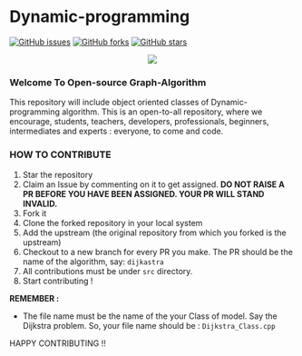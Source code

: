 # Dynamic-programming

[![GitHub issues](https://img.shields.io/github/issues/metoop/Dynamic-programming)](https://github.com/metoop/Dynamic-programming/issues)
[![GitHub forks](https://img.shields.io/github/forks/metoop/Dynamic-programming)](https://github.com/metoop/Dynamic-programming/forks)
[![GitHub stars](https://img.shields.io/github/stars/metoop/Dynamic-programming?style=social)](https://github.com/metoop/Dynamic-programming/stars)

<p align="center">
  <img src="https://embed-fastly.wistia.com/deliveries/49bd387c40e2c5aada92abdf973bc46d.webp?image_crop_resized=960x540">
</p>

### Welcome To Open-source Graph-Algorithm 

This repository will include object oriented classes of Dynamic-programming algorithm.
This is an open-to-all repository, where we encourage, students, teachers, developers, professionals, beginners, intermediates and experts : everyone, to come and code.

### HOW TO CONTRIBUTE

1. Star the repository
2. Claim an Issue by commenting on it to get assigned. **DO NOT RAISE A PR BEFORE YOU HAVE BEEN ASSIGNED. YOUR PR WILL STAND INVALID.**
3. Fork it
4. Clone the forked repository in your local system
5. Add the upstream (the original repository from which you forked is the upstream)
6. Checkout to a new branch for every PR you make. The PR should be the name of the algorithm, say: ```dijkastra```
7. All contributions must be under ```src``` directory.
8. Start contributing !

**REMEMBER :** 
  - The file name must be the name of the your Class of model. Say the Dijkstra problem. So, your file name should be : ```Dijkstra_Class.cpp```

HAPPY CONTRIBUTING !!
